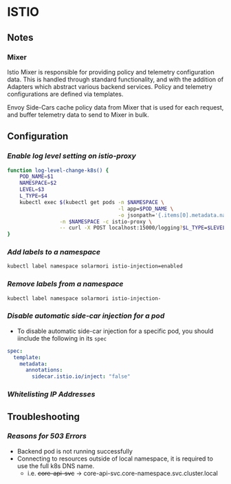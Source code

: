 
# ISTIO

## Notes

### Mixer

Istio Mixer is responsible for providing policy and telemetry configuration data.  This is handled through standard functionality, and with the addition of Adapters which abstract various backend services.  Policy and telemetry configurations are defined via templates.  



Envoy Side-Cars cache policy data from Mixer that is used for each request, and buffer telemetry data to send to Mixer in bulk.

## Configuration
### *Enable log level setting on istio-proxy*
```bash
function log-level-change-k8s() {
    POD_NAME=$1
    NAMESPACE=$2
    LEVEL=$3
    L_TYPE=$4
    kubectl exec $(kubectl get pods -n $NAMESPACE \
                                    -l app=$POD_NAME \
                                    -o jsonpath='{.items[0].metadata.name}') \
                 -n $NAMESPACE -c istio-proxy \
                 -- curl -X POST localhost:15000/logging?$L_TYPE=$LEVEL -s
}
```

### *Add labels to a namespace*
```bash
kubectl label namespace solarmori istio-injection=enabled
```

### *Remove labels from a namespace*
```bash
kubectl label namespace solarmori istio-injection-
```

### *Disable automatic side-car injection for a pod*

* To disable automatic side-car injection for a specific pod, you should iinclude the following in its `spec`

```yaml
spec:
  template:
    metadata:
      annotations:
        sidecar.istio.io/inject: "false"
```

### *Whitelisting IP Addresses*

## Troubleshooting

### *Reasons for 503 Errors*

* Backend pod is not running successfully
* Connecting to resources outside of local namespace, it is required to use the full k8s DNS name.
    * i.e. ~~core-api-svc~~ -> core-api-svc.core-namespace.svc.cluster.local

<!--stackedit_data:
eyJoaXN0b3J5IjpbLTg4MDgwMjYyMSwtMTI1NDY3NTA5NywtMT
gzODY4MzQ0NCw2OTgwNjIyMzQsLTU2OTc3OTU3XX0=
-->
